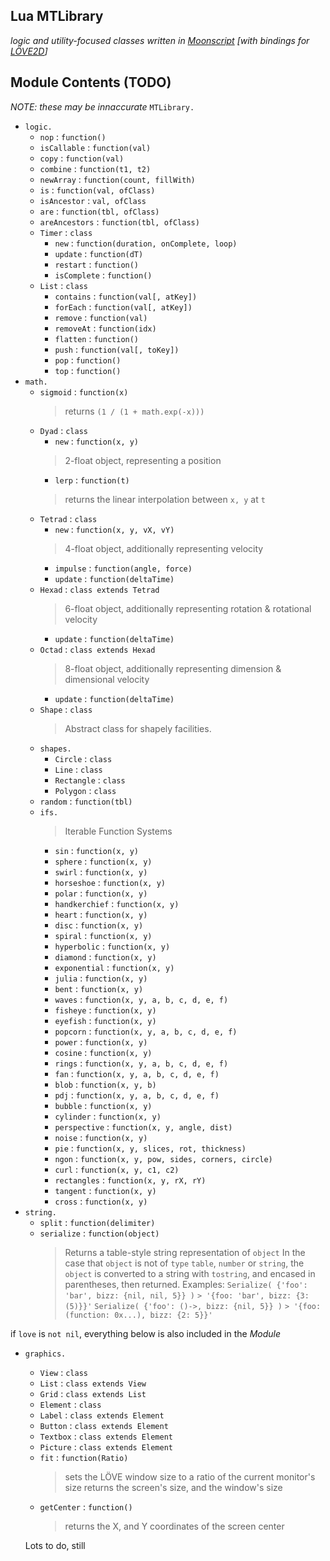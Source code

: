 ## Lua MTLibrary
*logic and utility-focused classes written in [Moonscript](https://github.com/leafo/moonscript) [with bindings for [LÖVE2D](https://github.com/love2d/love)]*

## Module Contents (TODO)
*NOTE: these may be innaccurate*
`MTLibrary.`
- `logic.`
  - `nop` : `function()`
  - `isCallable` : `function(val)`
  - `copy` : `function(val)`
  - `combine` : `function(t1, t2)`
  - `newArray` : `function(count, fillWith)`
  - `is` : `function(val, ofClass)`
  - `isAncestor` : `val, ofClass`
  - `are` : `function(tbl, ofClass)`
  - `areAncestors` : `function(tbl, ofClass)`
  - `Timer` : `class`
    - `new` : `function(duration, onComplete, loop)`
    - `update` : `function(dT)`
    - `restart` : `function()`
    - `isComplete` : `function()`
  - `List` : `class`
    - `contains` : `function(val[, atKey])`
    - `forEach` : `function(val[, atKey])`
    - `remove` : `function(val)`
    - `removeAt` : `function(idx)`
    - `flatten` : `function()`
    - `push` : `function(val[, toKey])`
    - `pop` : `function()`
    - `top` : `function()`
- `math.`
  - `sigmoid` : `function(x)`
    > returns `(1 / (1 + math.exp(-x)))`
  - `Dyad` : `class`
    - `new` : `function(x, y)`
    > 2-float object, representing a position
    - `lerp` : `function(t)`
    > returns the linear interpolation between `x, y` at `t`
  - `Tetrad` : `class`
    - `new` : `function(x, y, vX, vY)`
    > 4-float object, additionally representing velocity
    - `impulse` : `function(angle, force)`
    - `update` : `function(deltaTime)`
  - `Hexad` : `class extends Tetrad`
    > 6-float object, additionally representing rotation & rotational velocity
    - `update` : `function(deltaTime)`
  - `Octad` : `class extends Hexad`
    > 8-float object, additionally representing dimension & dimensional velocity
    - `update` : `function(deltaTime)`
  - `Shape` : `class`
    > Abstract class for shapely facilities.
  - `shapes.`
    - `Circle` : `class`
    - `Line` : `class`
    - `Rectangle` : `class`
    - `Polygon` : `class`
  - `random` : `function(tbl)`
  - `ifs.`
    > Iterable Function Systems
    - `sin` : `function(x, y)`
    - `sphere` : `function(x, y)`
    - `swirl` : `function(x, y)`
    - `horseshoe` : `function(x, y)`
    - `polar` : `function(x, y)`
    - `handkerchief` : `function(x, y)`
    - `heart` : `function(x, y)`
    - `disc` : `function(x, y)`
    - `spiral` : `function(x, y)`
    - `hyperbolic` : `function(x, y)`
    - `diamond` : `function(x, y)`
    - `exponential` : `function(x, y)`
    - `julia` : `function(x, y)`
    - `bent` : `function(x, y)`
    - `waves` : `function(x, y, a, b, c, d, e, f)`
    - `fisheye` : `function(x, y)`
    - `eyefish` : `function(x, y)`
    - `popcorn` : `function(x, y, a, b, c, d, e, f)`
    - `power` : `function(x, y)`
    - `cosine` : `function(x, y)`
    - `rings` : `function(x, y, a, b, c, d, e, f)`
    - `fan` : `function(x, y, a, b, c, d, e, f)`
    - `blob` : `function(x, y, b)`
    - `pdj` : `function(x, y, a, b, c, d, e, f)`
    - `bubble` : `function(x, y)`
    - `cylinder` : `function(x, y)`
    - `perspective` : `function(x, y, angle, dist)`
    - `noise` : `function(x, y)`
    - `pie` : `function(x, y, slices, rot, thickness)`
    - `ngon` : `function(x, y, pow, sides, corners, circle)`
    - `curl` : `function(x, y, c1, c2)`
    - `rectangles` : `function(x, y, rX, rY)`
    - `tangent` : `function(x, y)`
    - `cross` : `function(x, y)`
- `string.`
  - `split` : `function(delimiter)`
  - `serialize` : `function(object)`
    > Returns a table-style string representation of `object`
    > In the case that `object` is not of `type` `table`, `number` or `string`,
    > the `object` is converted to a string with `tostring`, and encased in parentheses, then returned.
    > Examples:
    > `Serialize( {'foo': 'bar', bizz: {nil, nil, 5}} )`
    > `> '{foo: 'bar', bizz: {3: (5)}}'`
    > `Serialize( {'foo': ()->, bizz: {nil, 5}} )`
    > `> '{foo: (function: 0x...), bizz: {2: 5}}'`

if `love` is `not nil`, everything below is also included in the *Module*
- `graphics.`
  - `View` : `class`
  - `List` : `class extends View`
  - `Grid` : `class extends List`
  - `Element` : `class`
  - `Label` : `class extends Element`
  - `Button` : `class extends Element`
  - `Textbox` : `class extends Element`
  - `Picture` : `class extends Element`
  - `fit` : `function(Ratio)`
    > sets the LÖVE window size to a ratio of the current monitor's size
    > returns the screen's size, and the window's size
  - `getCenter` : `function()`
    > returns the X, and Y coordinates of the screen center

  Lots to do, still
